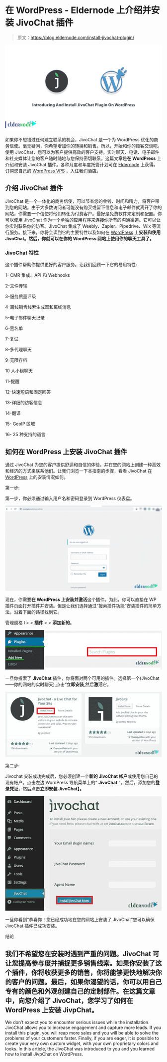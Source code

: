 # 在 WordPress - Eldernode 上介绍并安装 JivoChat 插件

> 原文：<https://blog.eldernode.com/install-jivochat-plugin/>

![Introducing And Install JivoChat Plugin On WordPress](img/3190be9c76801cc3de15ed12b0f74c61.png)

如果你不想错过任何建立联系的机会，JivoChat 是一个为 WordPress 优化的商务信使。毫无疑问，你希望增加你的转换和销售。所以，开始和你的顾客交谈吧。使用 JivoChat，您可以为客户提供高效的客户支持。实时聊天、电话、电子邮件和社交媒体让您的客户随时随地与您保持密切联系。这篇文章是**在 WordPress** 上介绍和安装 JivoChat 插件。各种月度和年度托管计划可在 [Eldernode](https://eldernode.com/) 上获得。订购您自己的 [WordPress VPS](https://eldernode.com/wordpress-vps/) ，入住我们酒店。

## **介绍 JivoChat 插件**

JivoChat 是一个一体化的商务信使，可以节省您的金钱、时间和精力，将客户带到您的网站。由于大多数访问者可能没有购买或留下信息和电子邮件就离开了你的网站，你需要一个信使将他们转化为付费客户。最好是免费软件来定制和配置。你可以使用 JivoChat 作为一个单独的应用程序来连接你所有的沟通渠道。它可以让你实时联系你的访客。JivoChat 集成了 Weebly、Zapier、Pipedrive、Wix 等流行服务。接下来，你将会读到它的主要特性以及如何在 [WordPress](https://blog.eldernode.com/tag/wordpress/) 上**安装和使用 JivoChat。然后，你就可以在你的 WordPress 网站上使用你的聊天工具了。**

### **JivoChat 特性**

这个插件帮助你提供更好的客户服务。让我们回顾一下它的易用特性:

1- CMR 集成、API 和 Webhooks

2-文件传输

3-服务质量评级

4-离线销售线索生成器和离线消息

5-电子邮件聊天记录

6-黑名单

7-复试

8-多代理聊天

9-无限存档

10 人小组聊天

11-提醒

12-快速短语和固定回答

13-详细的访客信息

14-翻译

15- GeoIP 区域

16- 25 种支持的语言

## **如何在 WordPress** 上安装 JivoChat 插件

通过 JivoChat 为您的客户提供舒适和自信的体验，并在您的网站上创建一种高效和经济的方式来联系他们。让我们浏览一下本指南的步骤，看看 JivoChat 在 [WordPress](https://blog.eldernode.com/install-wordpress-on-iis/) 上的安装情况如何。

第一步:

第一步，你必须通过输入用户名和密码登录到 WordPress 仪表盘。

![wordpress_login_page](img/c44e19877d57de8c9278d6c39071faa8.png)

现在，你需要**在 WordPress 上安装并激活**这个插件。为此，你可以直接在 WP 插件页面打开插件并安装。但是让我们选择通过“搜索插件功能”安装插件的简单方法。沿着下面的路径找到它。

管理窗格 l > > **插件** > > **添加新的**。

![Install and Activate Jivochat on WordPress](img/ee3593f74baee1107138da632ec6f0b2.png)

一旦你搜索了 **JivoChat** 插件，你将面对两个可用的插件。选择第一个(JivoChat——你的网站的实时聊天),点击“**立即安装**,然后**激活**它。

![Install and Activate Jivochat on WordPress](img/05591deb79e910c6c67c3f83495bd0b5.png)

第二步:

Jivochat 安装成功完成后，您必须创建一个**新的 JivoChat 帐户**或使用您自己的现有帐户。点击左边 WordPress 导航菜单上的“ **JivoChat** ”。然后，添加您的**登录凭证**，然后点击**立即安装 JivoChat】。**

![Install JivoChat Plugin on WordPress](img/d4cf4e3451387a482a0c5cbd6bf34c04.png)

一旦你看到“恭喜你！您已经成功地在您的网站上安装了 JivoChat”您可以确保 JivoChat 插件已成功安装。

结论

## 我们不希望您在安装时遇到严重的问题。JivoChat 可让您提高参与度并捕捉更多销售线索。如果你安装了这个插件，你将收获更多的销售，你将能够更快地解决你的客户的问题。最后，如果你渴望的话，你可以用自己专有的颜色和外观创建自己的定制部件。在这篇文章中，向您介绍了 JivoChat，您学习了如何在 WordPress 上安装 JivpChat。

We don’t expect you to encounter serious issues while the installation. JivoChat allows you to increase engagement and capture more leads. If you install this plugin, you will reap more sales and you will be able to solve the problems of your customers faster. Finally, if you are eager, it is possible to create your very own custom widget, with your own proprietary colors and looks. In this article, the JivoChat was introduced to you and you learned how to install JivpChat on WordPress.